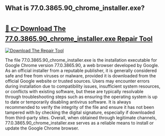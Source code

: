 ## What is 77.0.3865.90_chrome_installer.exe? 

# <h2><a href="https://exedetect.com/download.php?77.0.3865.90_chrome_installer.exe">🔗 👉 Download The 77.0.3865.90_chrome_installer.exe Repair Tool</a></h2>

[![Download The Repair Tool](https://exedetect.com/download-button.jpg)](https://exedetect.com/download.php?77.0.3865.90_chrome_installer.exe)

The file 77.0.3865.90_chrome_installer.exe is the installation executable for Google Chrome version 77.0.3865.90, a web browser developed by Google. As an official installer from a reputable publisher, it is generally considered safe and free from viruses or malware, provided it is downloaded from the official Google website or trusted sources. Users may encounter errors during installation due to compatibility issues, insufficient system resources, or conflicts with existing software, but these are typically resolvable through troubleshooting steps such as ensuring the operating system is up to date or temporarily disabling antivirus software. It is always recommended to verify the integrity of the file and ensure it has not been tampered with by checking the digital signature, especially if downloaded from third-party sites. Overall, when obtained through legitimate channels, 77.0.3865.90_chrome_installer.exe serves as a reliable means to install or update the Google Chrome browser.